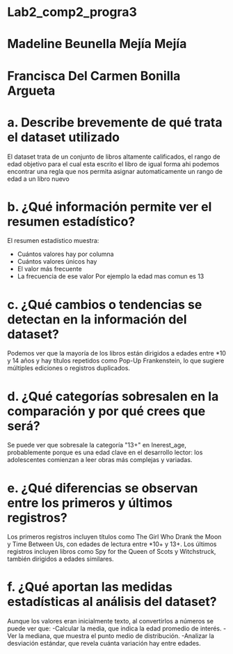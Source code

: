 # Lab2_comp2_progra3

# Madeline Beunella Mejía Mejía
# Francisca Del Carmen Bonilla Argueta
# a. Describe brevemente de qué trata el dataset utilizado
El dataset trata de un conjunto de libros altamente calificados, el rango de edad objetivo para el cual esta escrito el libro de igual forma ahi podemos encontrar una regla que nos permita asignar automaticamente un rango de edad a un libro nuevo

# b. ¿Qué información permite ver el resumen estadístico?
El resumen estadístico muestra:
- Cuántos valores hay por columna 
- Cuántos valores únicos hay
- El valor más frecuente 
- La frecuencia de ese valor 
Por ejemplo la edad mas comun es 13


# c. ¿Qué cambios o tendencias se detectan en la información del dataset?

Podemos ver que la mayoría de los libros están dirigidos a edades entre *10 y 14 años y
hay títulos repetidos como Pop-Up Frankenstein, lo que sugiere múltiples ediciones o registros duplicados.


# d. ¿Qué categorías sobresalen en la comparación y por qué crees que será?
Se puede ver que sobresale la categoría "13+" en Inerest_age, probablemente porque es una edad clave en el desarrollo lector: los adolescentes comienzan a leer obras más complejas y variadas. 

# e. ¿Qué diferencias se observan entre los primeros y últimos registros?
Los primeros registros incluyen títulos como The Girl Who Drank the Moon y Time Between Us, con edades de lectura entre *10+ y 13+. Los últimos registros incluyen libros como Spy for the Queen of Scots y Witchstruck, también dirigidos a edades similares. 

# f. ¿Qué aportan las medidas estadísticas al análisis del dataset?
Aunque los valores eran inicialmente texto, al convertirlos a números se puede ver que:
-Calcular la media, que indica la edad promedio de interés.
-Ver la mediana, que muestra el punto medio de distribución.
-Analizar la desviación estándar, que revela cuánta variación hay entre edades.
